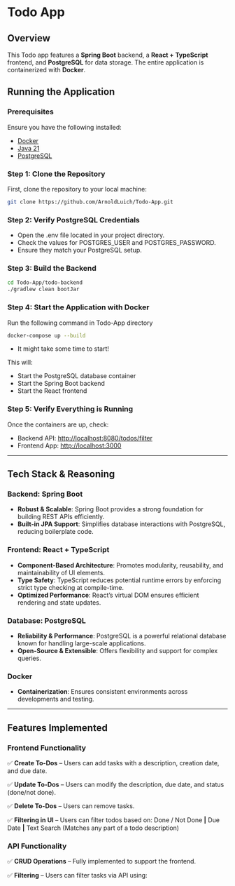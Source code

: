 # Todo App
## Overview
This Todo app features a **Spring Boot** backend, a **React + TypeScript** frontend, and **PostgreSQL** for data storage. The entire application is containerized with **Docker**.

## Running the Application

### Prerequisites
Ensure you have the following installed:
- [Docker](https://docs.docker.com/desktop/setup/install/windows-install/)
- [Java 21](https://www.oracle.com/ee/java/technologies/downloads/#java21)
- [PostgreSQL](https://www.postgresql.org/)


### Step 1: Clone the Repository
First, clone the repository to your local machine:
```sh
git clone https://github.com/ArnoldLuich/Todo-App.git
```
### Step 2: Verify PostgreSQL Credentials
- Open the .env file located in your project directory.
- Check the values for POSTGRES_USER and POSTGRES_PASSWORD.
- Ensure they match your PostgreSQL setup.

### Step 3: Build the Backend
```sh
cd Todo-App/todo-backend
./gradlew clean bootJar
```

### Step 4: Start the Application with Docker
Run the following command in Todo-App directory
```sh
docker-compose up --build
```
- It might take some time to start!

This will:
- Start the PostgreSQL database container
- Start the Spring Boot backend
- Start the React frontend

### Step 5: Verify Everything is Running
Once the containers are up, check:
- Backend API: [http://localhost:8080/todos/filter](http://localhost:8080/todos/filter)
- Frontend App: [http://localhost:3000](http://localhost:3000)

---
## Tech Stack & Reasoning
### Backend: Spring Boot
- **Robust & Scalable**: Spring Boot provides a strong foundation for building REST APIs efficiently.
- **Built-in JPA Support**: Simplifies database interactions with PostgreSQL, reducing boilerplate code.

### Frontend: React + TypeScript
- **Component-Based Architecture**: Promotes modularity, reusability, and maintainability of UI elements.
- **Type Safety**: TypeScript reduces potential runtime errors by enforcing strict type checking at compile-time.
- **Optimized Performance**: React’s virtual DOM ensures efficient rendering and state updates.

### Database: PostgreSQL
- **Reliability & Performance**: PostgreSQL is a powerful relational database known for handling large-scale applications.
- **Open-Source & Extensible**: Offers flexibility and support for complex queries.

### Docker
- **Containerization**: Ensures consistent environments across developments and testing.

---

## Features Implemented
### Frontend Functionality
✅ **Create To-Dos** – Users can add tasks with a description, creation date, and due date.

✅ **Update To-Dos** – Users can modify the description, due date, and status (done/not done).

✅ **Delete To-Dos** – Users can remove tasks.

✅ **Filtering in UI** – Users can filter todos based on: Done / Not Done **|** Due Date **|** Text Search (Matches any part of a todo description)

### API Functionality
✅ **CRUD Operations** – Fully implemented to support the frontend.

✅ **Filtering** – Users can filter tasks via API using:

